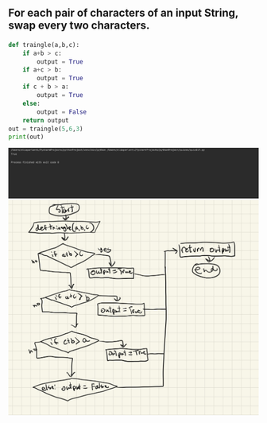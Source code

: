 ## For each pair of characters of an input String, swap every two characters. 
```.py
def traingle(a,b,c):
    if a+b > c:
        output = True
    if a+c > b:
        output = True
    if c + b > a:
        output = True
    else:
        output = False
    return output
out = traingle(5,6,3)
print(out)
```
![](quiz_pic17.png)
![](flow_diagram17)
